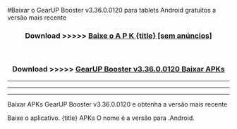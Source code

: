 #Baixar o GearUP Booster v3.36.0.0120  para tablets Android gratuitos a versão mais recente


<div align="center">
<h3>Download >>>>> <a href="https://pt-web.web.app/?pt= {title}">Baixe o A P K {title} [sem anúncios]</a></h3><br>

<h3>Download >>>>> <a href="https://pt-web.web.app/?pt= {title}">GearUP Booster v3.36.0.0120 Baixar APKs</a></h3>
</div>

----------------------------------------------------------

----------------------------------------------------------

----------------------------------------------------------

Baixar APKs GearUP Booster v3.36.0.0120 e obtenha a versão mais recente

Baixe o aplicativo. {title} APKs O nome é a versão para .Android.


